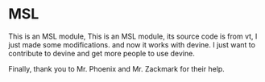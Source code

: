 # MSL

This is an MSL module, This is an MSL module, its source code is from vt, I just made some modifications. and now it works with devine. I just want to contribute to devine and get more people to use devine.

Finally, thank you to Mr. Phoenix and Mr. Zackmark for their help.
